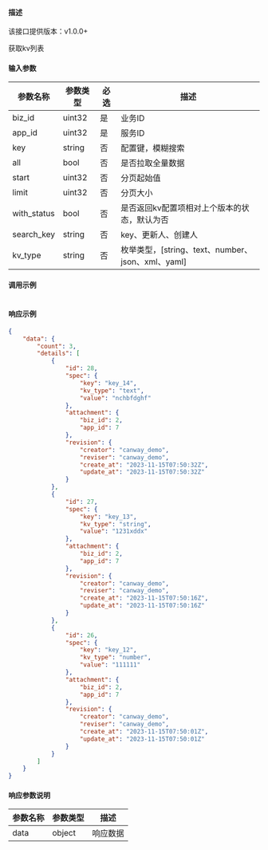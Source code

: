 #### 描述

该接口提供版本：v1.0.0+

获取kv列表

#### 输入参数

| 参数名称        | 参数类型   | 必选 | 描述                                      |
|-------------|--------| ---- |-----------------------------------------|
| biz_id      | uint32 | 是   | 业务ID                                    |
| app_id      | uint32 | 是   | 服务ID                                    |
| key         | string | 否   | 配置键，模糊搜索                                |
| all         | bool   | 否   | 是否拉取全量数据                                |
| start       | uint32 | 否   | 分页起始值                                   |
| limit       | uint32 | 否   | 分页大小                                    |
| with_status | bool   | 否   | 是否返回kv配置项相对上个版本的状态，默认为否                 |
| search_key  | string | 否   | key、更新人、创建人                             |
| kv_type     | string | 否   | 枚举类型，[string、text、number、json、xml、yaml] |

#### 调用示例

```json

```

#### 响应示例

```json
{
    "data": {
        "count": 3,
        "details": [
            {
                "id": 28,
                "spec": {
                    "key": "key_14",
                    "kv_type": "text",
                    "value": "nchbfdghf"
                },
                "attachment": {
                    "biz_id": 2,
                    "app_id": 7
                },
                "revision": {
                    "creator": "canway_demo",
                    "reviser": "canway_demo",
                    "create_at": "2023-11-15T07:50:32Z",
                    "update_at": "2023-11-15T07:50:32Z"
                }
            },
            {
                "id": 27,
                "spec": {
                    "key": "key_13",
                    "kv_type": "string",
                    "value": "1231xddx"
                },
                "attachment": {
                    "biz_id": 2,
                    "app_id": 7
                },
                "revision": {
                    "creator": "canway_demo",
                    "reviser": "canway_demo",
                    "create_at": "2023-11-15T07:50:16Z",
                    "update_at": "2023-11-15T07:50:16Z"
                }
            },
            {
                "id": 26,
                "spec": {
                    "key": "key_12",
                    "kv_type": "number",
                    "value": "111111"
                },
                "attachment": {
                    "biz_id": 2,
                    "app_id": 7
                },
                "revision": {
                    "creator": "canway_demo",
                    "reviser": "canway_demo",
                    "create_at": "2023-11-15T07:50:01Z",
                    "update_at": "2023-11-15T07:50:01Z"
                }
            }
        ]
    }
}
```

#### 响应参数说明

| 参数名称 | 参数类型 | 描述     |
| -------- | -------- | -------- |
| data     | object   | 响应数据 |


